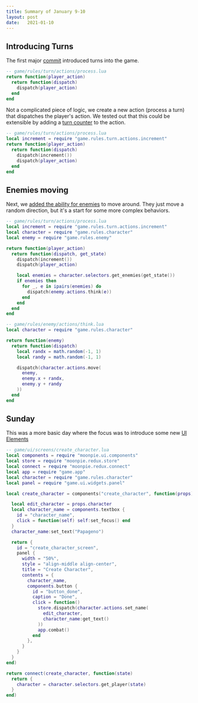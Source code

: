 ```yaml
---
title: Summary of January 9-10
layout: post
date:   2021-01-10
---
```



## Introducing Turns

The first major [commit](https://github.com/tredfern/terminus/commit/cfc16704532119046d3cdb48026b1466bbb9be1a) introduced
turns into the game. 

```lua
-- game/rules/turn/actions/process.lua
return function(player_action)
  return function(dispatch)
    dispatch(player_action)
  end
end 
```

Not a complicated piece of logic, we create a new action (process a turn) that dispatches the player's action. We tested out that this could be extensible by adding a [turn counter](https://github.com/tredfern/terminus/commit/d3cbccacd971b1d997e3c85ccc6251e8dc0eb25a) to the action.

```lua
-- game/rules/turn/actions/process.lua
local increment = require "game.rules.turn.actions.increment"
return function(player_action)
  return function(dispatch)
    dispatch(increment())
    dispatch(player_action)
  end
end 
```

## Enemies moving

Next, we [added the ability for enemies](https://github.com/tredfern/terminus/commit/041d04270a4e242eaee34fa429de4d246c68df4f) to move around. They just move a random direction, but it's a start for some more complex behaviors.

```lua
-- game/rules/turn/actions/process.lua
local increment = require "game.rules.turn.actions.increment"
local character = require "game.rules.character"
local enemy = require "game.rules.enemy"

return function(player_action)
  return function(dispatch, get_state)
    dispatch(increment())
    dispatch(player_action)

    local enemies = character.selectors.get_enemies(get_state())
    if enemies then
      for _, e in ipairs(enemies) do
        dispatch(enemy.actions.think(e))
      end
    end
  end
end

-- game/rules/enemy/actions/think.lua
local character = require "game.rules.character"

return function(enemy)
  return function(dispatch)
    local randx = math.random(-1, 1)
    local randy = math.random(-1, 1)

    dispatch(character.actions.move(
      enemy,
      enemy.x + randx,
      enemy.y + randy
    ))
  end
end 
```

## Sunday

This was a more basic day where the focus was to introduce some new [UI Elements](https://github.com/tredfern/terminus/commit/bc8cf9732badac4c48556776a2a485081a484d11)

```lua
-- game/ui/screens/create_character.lua
local components = require "moonpie.ui.components"
local store = require "moonpie.redux.store"
local connect = require "moonpie.redux.connect"
local app = require "game.app"
local character = require "game.rules.character"
local panel = require "game.ui.widgets.panel"

local create_character = components("create_character", function(props)

  local edit_character = props.character
  local character_name = components.textbox {
    id = "character_name",
    click = function(self) self:set_focus() end
  }
  character_name:set_text("Papageno")

  return {
    id = "create_character_screen",
    panel {
      width = "50%",
      style = "align-middle align-center",
      title = "Create Character",
      contents = {
        character_name,
        components.button {
          id = "button_done",
          caption = "Done",
          click = function()
            store.dispatch(character.actions.set_name(
              edit_character,
              character_name:get_text()
            ))
            app.combat()
          end
        },
      }
    }
  }
end)

return connect(create_character, function(state)
  return {
    character = character.selectors.get_player(state)
  }
end) 
```